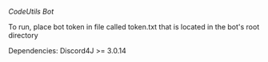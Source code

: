 *CodeUtils Bot*

To run, place bot token in file called token.txt that is located in the bot's root directory

Dependencies:
Discord4J >= 3.0.14
